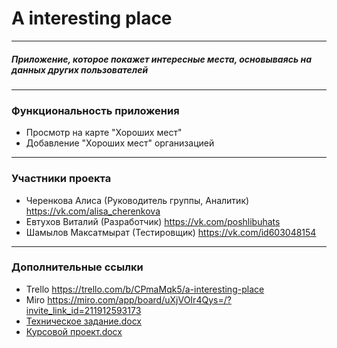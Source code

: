 # A interesting place
____
##### Приложение, которое покажет интересные места, основываясь на данных других пользователей
____
### Функциональность приложения 
- Просмотр на карте "Хороших мест" 
- Добавление "Хороших мест" организацией
____

### Участники проекта 
 - Черенкова Алиса (Руководитель группы, Аналитик) https://vk.com/alisa_cherenkova
 - Евтухов Виталий (Разработчик) https://vk.com/poshlibuhats
 - Шамылов Максатмырат (Тестировщик) https://vk.com/id603048154
____

### Дополнительные ссылки
- Trello  https://trello.com/b/CPmaMqk5/a-interesting-place
- Miro  https://miro.com/app/board/uXjVOIr4Qys=/?invite_link_id=211912593173
- [Техническое задание.docx](https://github.com/alisacherenkova/A-interesting-place/files/8311426/default.docx)
- [Курсовой проект.docx](https://github.com/alisacherenkova/A-interesting-place/files/8597105/default.docx)


